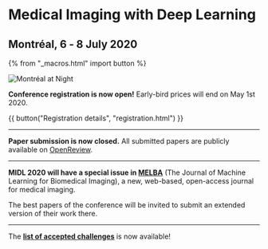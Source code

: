 <h1 class="midl">Medical&nbsp;Imaging with Deep&nbsp;Learning</h1>
<h2 class="midl">Montréal, 6 ‑ 8 July 2020</h2>

{% from "_macros.html" import button %}


<p class="primary-photo centered">
    <img alt="Montréal at Night" src="/images/montreal-at-night.jpg">
</p>

**Conference registration is now open!** Early-bird prices will end on May 1st 2020.

{{ button("Registration details", "registration.html") }}

---

**Paper submission is now closed.** All submitted papers are publicly available on [OpenReview](https://openreview.net/group?id=MIDL.io/2020/Conference).

<!-- {{ button("MIDL 2020 submissions", "https://openreview.net/group?id=MIDL.io/2020/Conference") }} -->

---

**MIDL 2020 will have a special issue in [MELBA](https://www.melba-journal.org/)** (The Journal of Machine Learning for Biomedical Imaging), a new, web-based, open-access journal for medical imaging.

The best papers of the conference will be invited to submit an extended version of their work there.

---

The [**list of accepted challenges**](challenges.html) is now available!